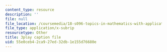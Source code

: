 ```yaml
---
content_type: resource
description: ''
file: null
file_location: /coursemedia/18-s096-topics-in-mathematics-with-applications-in-finance-fall-2013/55e0ceb42ca927ed32db1e155d76680e_cDlbEQz1PQk.srt
file_type: application/x-subrip
resourcetype: Other
title: 3play caption file
uid: 55e0ceb4-2ca9-27ed-32db-1e155d76680e
---
```

